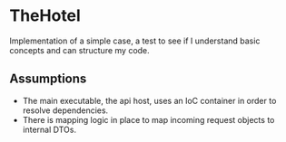 # TheHotel

Implementation of a simple case, a test to see if I understand basic concepts and can structure my code.

## Assumptions
* The main executable, the api host, uses an IoC container in order to resolve dependencies.
* There is mapping logic in place to map incoming request objects to internal DTOs.
